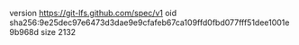 version https://git-lfs.github.com/spec/v1
oid sha256:9e25dec97e6473d3dae9e9cfafeb67ca109ffd0fbd077fff51dee1001e9b968d
size 2132
